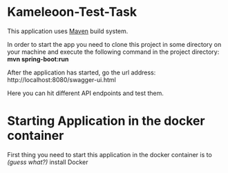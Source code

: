 # Kameleoon-Test-Task

This application uses <a href=https://maven.apache.org/install.html>Maven</a> build system.

In order to start the app you need to clone this project in some directory on your machine and execute the following command in the project directory: <b>mvn spring-boot:run</b>

After the application has started, go the url address: http://localhost:8080/swagger-ui.html

Here you can hit different API endpoints and test them.

# Starting Application in the docker container
First thing you need to start this application in the docker container is to *(guess what?)* install Docker
